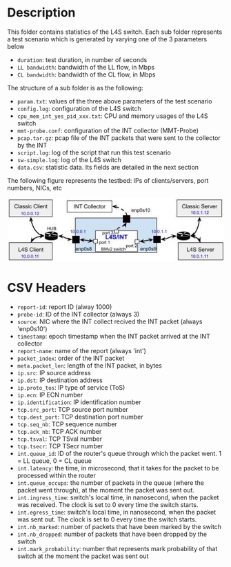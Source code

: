 
# Description

This folder contains statistics of the L4S switch. Each sub folder represents a test scenario which is generated by varying one of the 3 parameters below
- `duration`: test duration, in number of seconds
- `LL bandwidth`: bandwidth of the LL flow, in Mbps
- `CL bandwidth`: bandwidth of the CL flow, in Mbps

The structure of a sub folder is as the following:

- `param.txt`: values of the three above parameters of the test scenario
- `config.log`: configuration of the L4S switch
- `cpu_mem_int_yes_pid_xxx.txt`: CPU and memory usages of the L4S switch
- `mmt-probe.conf`: configuration of the INT collector (MMT-Probe)
- `pcap.tar.gz`: pcap file of the INT packets that were sent to the collector by the INT
- `script.log`: log of the script that run this test scenario
- `sw-simple.log`: log of the L4S switch
- `data.csv`: statistic data. Its fields are detailed in the next section

The following figure represents the testbed: IPs of clients/servers, port numbers, NICs, etc

![testbed](testbed.jpg)

# CSV Headers

- `report-id`: report ID (alway 1000)
- `probe-id`: ID of the INT collector (always 3)
- `source`: NIC where the INT collect recived the INT packet (always 'enp0s10')
- `timestamp`: epoch timestamp when the INT packet arrived at the INT collector
- `report-name`: name of the report (always 'int')
- `packet_index`: order of the INT packet
- `meta.packet_len`: length of the INT packet, in bytes
- `ip.src`: IP source address
- `ip.dst`: IP destination address
- `ip.proto_tos`: IP type of service (ToS)
- `ip.ecn`: IP ECN number
- `ip.identification`: IP identification number
- `tcp.src_port`: TCP source port number
- `tcp.dest_port`: TCP destination port number
- `tcp.seq_nb`: TCP sequence number
- `tcp.ack_nb`: TCP ACK number
- `tcp.tsval`: TCP TSval number
- `tcp.tsecr`: TCP TSecr number
- `int.queue_id`: ID of the router's queue through which the packet went. 1 = LL queue, 0 = CL queue 
- `int.latency`: the time, in microsecond, that it takes for the packet to be processed within the router
- `int.queue_occups`: the number of packets in the queue (where the packet went through), at the moment the packet was sent out.
- `int.ingress_time`: switch's local time, in nanosecond, when the packet was received. The clock is set to 0 every time the switch starts.
- `int.egress_time`: switch's local time, in nanosecond, when the packet was sent out. The clock is set to 0 every time the switch starts.
- `int.nb_marked`: number of packets that have been marked by the switch
- `int.nb_dropped`: number of packets that have been dropped by the switch
- `int.mark_probability`: number that represents mark probability of that switch at the moment the packet was sent out
